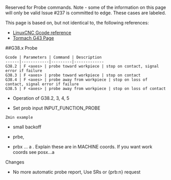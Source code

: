 Reserved for Probe commands. Note - some of the information on this page will only be valid Issue #237 is committed to edge. These cases are labeled.

This page is based on, but not identical to, the following references: 

- [LinuxCNC Gcode reference](http://linuxcnc.org/docs/devel/html/gcode/g-code.html)
- [Tormach G43 Page](http://www.tormach.com/g43_g44_g49.html)

##G38.x Probe

	Gcode | Parameters | Command | Description
	------|------------|---------|-------------
	G38.2 | F <axes> | probe toward workpiece | stop on contact, signal error if failure
	G38.3 | F <axes> | probe toward workpiece | stop on contact
	G38.4 | F <axes> | probe away from workpiece | stop on loss of contact, signal error if failure
	G38.5 | F <axes> | probe away from workpiece | stop on loss of contact


- Operation of G38.2, 3, 4, 5

- Set  prob input INPUT_FUNCTION_PROBE
```
Zmin example
```

- small backoff

- prbe, 



- prbx ... a . Explain these are in MACHINE coords. If you want work coords see posx...a

Changes
- No more automatic probe report, Use SRs or {prb:n} request

